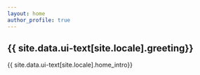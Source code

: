 ```yaml
---
layout: home
author_profile: true
---
```


## {{ site.data.ui-text[site.locale].greeting}}

{{ site.data.ui-text[site.locale].home_intro}}
